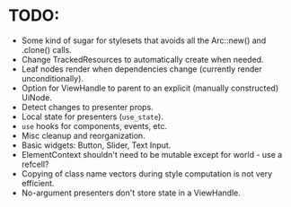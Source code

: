 # TODO:

* Some kind of sugar for stylesets that avoids all the Arc::new() and .clone() calls.
* Change TrackedResources to automatically create when needed.
* Leaf nodes render when dependencies change (currently render unconditionally).
* Option for ViewHandle to parent to an explicit (manually constructed) UiNode.
* Detect changes to presenter props.
* Local state for presenters (`use_state`).
* `use` hooks for components, events, etc.
* Misc cleanup and reorganization.
* Basic widgets: Button, Slider, Text Input.
* ElementContext shouldn't need to be mutable except for world - use a refcell?
* Copying of class name vectors during style computation is not very efficient.
* No-argument presenters don't store state in a ViewHandle.

